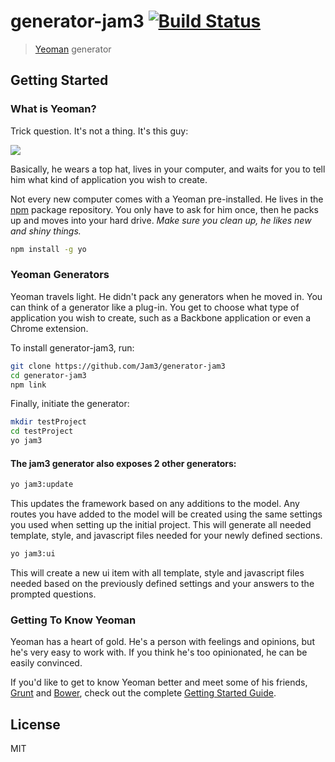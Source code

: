 # generator-jam3 [![Build Status](https://secure.travis-ci.org/jam3/generator-jam3.png?branch=master)](https://travis-ci.org/jam3/generator-jam3)

> [Yeoman](http://yeoman.io) generator


## Getting Started

### What is Yeoman?

Trick question. It's not a thing. It's this guy:

![](http://i.imgur.com/JHaAlBJ.png)

Basically, he wears a top hat, lives in your computer, and waits for you to tell him what kind of application you wish to create.

Not every new computer comes with a Yeoman pre-installed. He lives in the [npm](https://npmjs.org) package repository. You only have to ask for him once, then he packs up and moves into your hard drive. *Make sure you clean up, he likes new and shiny things.*

```bash
npm install -g yo
```

### Yeoman Generators

Yeoman travels light. He didn't pack any generators when he moved in. You can think of a generator like a plug-in. You get to choose what type of application you wish to create, such as a Backbone application or even a Chrome extension.

To install generator-jam3, run:

```bash
git clone https://github.com/Jam3/generator-jam3
cd generator-jam3
npm link
```

Finally, initiate the generator:

```bash
mkdir testProject
cd testProject
yo jam3
```

#### The jam3 generator also exposes 2 other generators:

```bash
yo jam3:update
```

This updates the framework based on any additions to the model. Any routes you have added to the model will be created using the same settings you used when setting up the initial project. This will generate all needed template, style, and javascript files needed for your newly defined sections.


```bash
yo jam3:ui
```

This will create a new ui item with all template, style and javascript files needed based on the previously defined settings and your answers to the prompted questions.


### Getting To Know Yeoman

Yeoman has a heart of gold. He's a person with feelings and opinions, but he's very easy to work with. If you think he's too opinionated, he can be easily convinced.

If you'd like to get to know Yeoman better and meet some of his friends, [Grunt](http://gruntjs.com) and [Bower](http://bower.io), check out the complete [Getting Started Guide](https://github.com/yeoman/yeoman/wiki/Getting-Started).


## License

MIT
